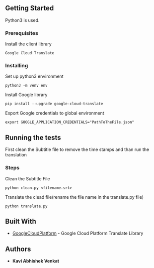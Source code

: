 ## Getting Started

Python3 is used. 

### Prerequisites

Install the client library

```
Google Cloud Translate
```

### Installing


Set up python3 environment

```
python3 -m venv env
```

Install Google library

```
pip install --upgrade google-cloud-translate
```

Export Google credentials to global environment

```
export GOOGLE_APPLICATION_CREDENTIALS="PathToTheFile.json"

```


## Running the tests

First clean the Subtitle file to remove the time stamps and than run the translation 

### Steps

Clean the Subtitle File

```
python clean.py <filename.srt>
```

Translate the clead file(rename the file name in the translate.py file)

```
python translate.py
```

## Built With

* [GoogleCloudPlatform](https://cloud.google.com/translate/docs/quickstart-client-libraries#client-libraries-install-python) - Google Cloud Platform Translate Library


## Authors

* **Kavi Abhishek Venkat** 


